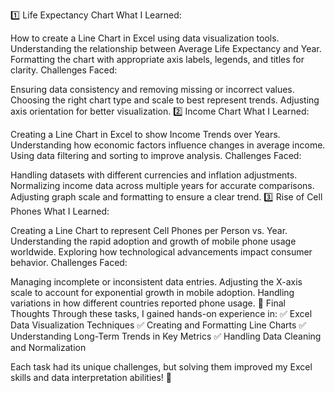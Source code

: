 1️⃣ Life Expectancy Chart
What I Learned:

How to create a Line Chart in Excel using data visualization tools.
Understanding the relationship between Average Life Expectancy and Year.
Formatting the chart with appropriate axis labels, legends, and titles for clarity.
Challenges Faced:

Ensuring data consistency and removing missing or incorrect values.
Choosing the right chart type and scale to best represent trends.
Adjusting axis orientation for better visualization.
2️⃣ Income Chart
What I Learned:

Creating a Line Chart in Excel to show Income Trends over Years.
Understanding how economic factors influence changes in average income.
Using data filtering and sorting to improve analysis.
Challenges Faced:

Handling datasets with different currencies and inflation adjustments.
Normalizing income data across multiple years for accurate comparisons.
Adjusting graph scale and formatting to ensure a clear trend.
3️⃣ Rise of Cell Phones
What I Learned:

Creating a Line Chart to represent Cell Phones per Person vs. Year.
Understanding the rapid adoption and growth of mobile phone usage worldwide.
Exploring how technological advancements impact consumer behavior.
Challenges Faced:

Managing incomplete or inconsistent data entries.
Adjusting the X-axis scale to account for exponential growth in mobile adoption.
Handling variations in how different countries reported phone usage.
📌 Final Thoughts
Through these tasks, I gained hands-on experience in:
✅ Excel Data Visualization Techniques
✅ Creating and Formatting Line Charts
✅ Understanding Long-Term Trends in Key Metrics
✅ Handling Data Cleaning and Normalization

Each task had its unique challenges, but solving them improved my Excel skills and data interpretation abilities! 🚀
